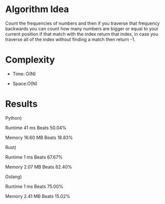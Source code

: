 # Algorithm Idea

Count the frequencies of numbers and then if you traverse that frequency backwards you can count how many numbers are bigger or equal to your current position if that match with the index return that index, in case you traverse all of the index without finding a match then return -1.

# Complexity

- Time: O(N)

- Space:O(N)

# Results

Python)

Runtime
41
ms
Beats
50.04%

Memory
16.60
MB
Beats
18.83%

Rust)

Runtime
1
ms
Beats
67.67%

Memory
2.07
MB
Beats
82.40%

Golang)

Runtime
1
ms
Beats
75.00%

Memory
2.41
MB
Beats
15.02%